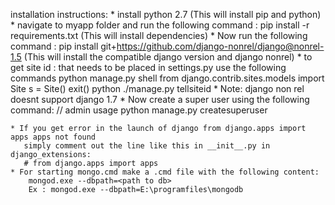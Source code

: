 installation instructions:
    * install python 2.7 (This will install pip and python)
    * navigate to myapp folder and run the following command :
        pip install -r requirements.txt
        (This will install dependencies)
    * Now run the following command :
        pip install git+https://github.com/django-nonrel/django@nonrel-1.5
        (This will install the compatible django version and django nonrel)
    * to get site id : that needs to be placed in settings.py use the following commands
        python manage.py shell
        from django.contrib.sites.models import Site
        s = Site()
        exit()
        python ./manage.py tellsiteid
    * Note: django non rel doesnt support django 1.7
    * Now create a super user using the following command:
        // admin usage
        python manage.py createsuperuser

    * If you get error in the launch of django from django.apps import apps apps not found
       simply comment out the line like this in __init__.py in django_extensions:
       # from django.apps import apps
    * For starting mongo.cmd make a .cmd file with the following content:
        mongod.exe --dbpath=<path to db>
        Ex : mongod.exe --dbpath=E:\programfiles\mongodb